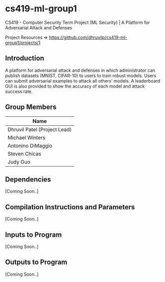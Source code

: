 # cs419-ml-group1
CS419 - Computer Security Term Project (ML Security) | A Platform for Adversarial Attack and Defenses

Project Resources => https://github.com/dhruvilp/cs419-ml-group1/projects/1

## Introduction
A platform for adversarial attack and defenses in which administrator can publish datasets (MNIST, CIFAR-10) to users to train robust models. Users can submit adversarial examples to attack all others’ models. A leaderboard GUI is also provided to show the accuracy of each model and attack success rate.

## Group Members
| Name |
| ------------ |
| Dhruvil Patel (Project Lead) |
| Michael Winters |
| Antonino DiMaggio |
| Steven Chicas |
| Judy Guo |

## Dependencies 
[Coming Soon..]

## Compilation Instructions and Parameters
[Coming Soon..]

## Inputs to Program 
[Coming Soon..]

## Outputs to Program
[Coming Soon..]

